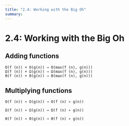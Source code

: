 ```yaml
---
title: "2.4: Working with the Big Oh"
summary:
---
```


2.4: Working with the Big Oh
===

Adding functions
---

```
O(f (n)) + O(g(n)) → O(max(f (n), g(n)))  
Ω(f (n)) + Ω(g(n)) → Ω(max(f (n), g(n)))  
Θ(f (n)) + Θ(g(n)) → Θ(max(f (n), g(n)))
```

Multiplying functions
---

```
O(f (n)) ∗ O(g(n)) → O(f (n) ∗ g(n))

Ω(f (n)) ∗ Ω(g(n)) → Ω(f (n) ∗ g(n))

Θ(f (n)) ∗ Θ(g(n)) → Θ(f (n) ∗ g(n))
```
